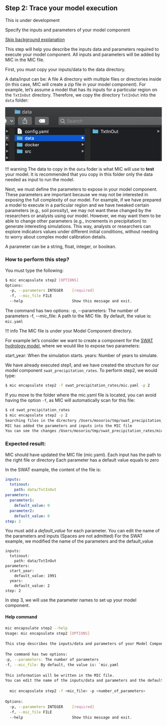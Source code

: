 ## Step 2:  Trace your model execution

This is under development






Specify the inputs and parameters of your model component

[Skip background explanation](#how-to-perform-this-step)

This step will help you describe the inputs data and parameters required to execute your model component. All inputs and parameters will be added by MIC in the MIC file.

First, you must copy your inputs/data to the data directory.

A data/input can be:
A file
A directory with multiple files or directories inside (in this case, MIC will create a zip file in your model component).
For example, let’s assume a model that has its inputs for a particular region on the `TxtInOut` directory. Therefore, we copy the directory `TxtInOut` into the `data` folder:

![Diagram](figures/04_01.png)

!!! warning
    The data to copy in the `data` foder is what MIC will use to **test** your model. It is recommended that you copy in this folder only the data needed as input to run the model.

Next, we must define the parameters to expose in your model component.
These parameters are important because we may not be interested in exposing the full complexity of our model. For example, if we have prepared a model to execute in a particular region and we have tweaked certain parameters (e.g., soil porosity), we may not want these changed by the researchers or analysts using our model. However, we may want them to be able to change other parameters (e.g., increments in precipitation) to generate interesting simulations. This way, analysts or researchers can explore indicators values under different initial conditions, without needing to worry about complex model calibration details.

A parameter can be a string, float, integer, or boolean.

### How to perform this step?

You must type the following:

```bash
$ mic encapsulate step2 [OPTIONS]
Options:
  -p, --parameters INTEGER    [required]
  -f, --mic_file FILE
  --help                      Show this message and exit.
```

The command has two options:
-p, --parameters: The number of parameters
-f, --mic_file: A path to the MIC file. By default, the value is: `mic.yaml`

!!! info
    The MIC file is under your Model Component directory.

For example let’s consider we want to create a component for the [SWAT hydrology model](https://swat.tamu.edu/), where we would like to expose two parameters:

start_year: When the simulation starts.
years: Number of years to simulate.

We have already executed step1, and we have created the structure for our model component `swat_precipitation_rates`. To perform step2, we would type:

```bash
$ mic encapsulate step2 -f swat_precipitation_rates/mic.yaml -p 2
```
If you move to the folder where the mic.yaml file is located, you can  avoid having the option `-f`, as MIC will automatically scan for this file:

```bash
$ cd swat_precipitation_rates
$ mic encapsulate step2 -p 2
Searching files in the directory /Users/mosorio/tmp/swat_precipitation_rates/data
MIC has added the parameters and inputs into the MIC file
You can see the changes /Users/mosorio/tmp/swat_precipitation_rates/mic.yaml
```

### Expected result:

MIC should have updated the MIC file (mic.yaml).
Each input has the path to the right file or directory
Each parameter has a default value equals to zero

In the SWAT example, the content of the file is:

```yaml
inputs:
  txtinout:
    path: data/TxtInOut
parameters:
  parameter1:
    default_value: 0
  parameter2:
    default_value: 0
step: 2
```

You must add a *default_value* for each parameter.
You can edit the name of the parameters and inputs (Spaces are not admitted)
For the SWAT example, we modified the name of the parameters and the default_value
```
inputs:
  txtinout:
    path: data/TxtInOut
parameters:
  start_year:
    default_value: 1991
  years:
    default_value: 2
step: 2
```

In step 3, we will use the parameter names to set up your model component.



#### Help command

```bash
mic encapsulate step2 --help                                
Usage: mic encapsulate step2 [OPTIONS]

This step describes the inputs/data and parameters of your Model Component.

The command has two options:
-p, --parameters: The number of parameters
-f, --mic_file: By default, the value is: `mic.yaml

This information will be written in the MIC file.
You can edit the name of the inputs/data and parameters and the default_value of the parameters

  mic encapsulate step2 -f <mic_file> -p <number_of_parameters>

Options:
  -p, --parameters INTEGER    [required]
  -f, --mic_file FILE
  --help                      Show this message and exit.

```


